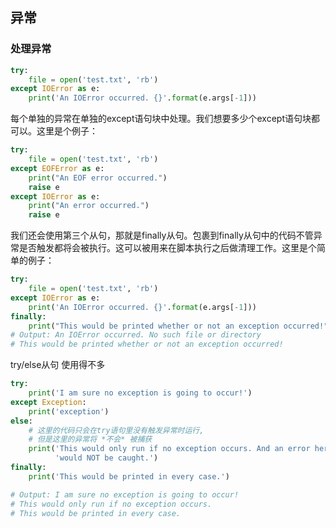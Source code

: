 ## 异常
### 处理异常
```python
try:
    file = open('test.txt', 'rb')
except IOError as e:
    print('An IOError occurred. {}'.format(e.args[-1]))
```
每个单独的异常在单独的except语句块中处理。我们想要多少个except语句块都可以。这里是个例子：
```python
try:
    file = open('test.txt', 'rb')
except EOFError as e:
    print("An EOF error occurred.")
    raise e
except IOError as e:
    print("An error occurred.")
    raise e
```
我们还会使用第三个从句，那就是finally从句。包裹到finally从句中的代码不管异常是否触发都将会被执行。这可以被用来在脚本执行之后做清理工作。这里是个简单的例子：
```python
try:
    file = open('test.txt', 'rb')
except IOError as e:
    print('An IOError occurred. {}'.format(e.args[-1]))
finally:
    print("This would be printed whether or not an exception occurred!")
# Output: An IOError occurred. No such file or directory
# This would be printed whether or not an exception occurred!
```
try/else从句
使用得不多
```python
try:
    print('I am sure no exception is going to occur!')
except Exception:
    print('exception')
else:
    # 这里的代码只会在try语句里没有触发异常时运行,
    # 但是这里的异常将 *不会* 被捕获
    print('This would only run if no exception occurs. And an error here '
          'would NOT be caught.')
finally:
    print('This would be printed in every case.')

# Output: I am sure no exception is going to occur!
# This would only run if no exception occurs.
# This would be printed in every case.
```